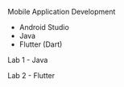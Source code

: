 Mobile Application Development

- Android Studio
- Java 
- Flutter (Dart)

Lab 1 - Java

Lab 2 - Flutter
